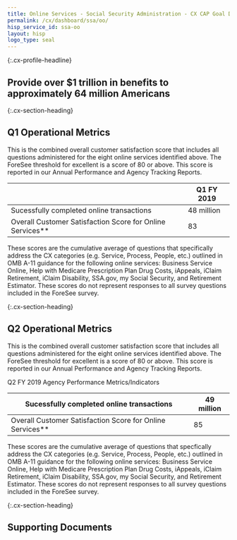 ```yaml
---
title: Online Services - Social Security Administration - CX CAP Goal Dashboard
permalink: /cx/dashboard/ssa/oo/
hisp_service_id: ssa-oo
layout: hisp
logo_type: seal
---
```


{:.cx-profile-headline}
## Provide over $1 trillion in benefits to approximately 64 million Americans

{:.cx-section-heading}

## Q1 Operational Metrics

This is the combined overall customer satisfaction score that includes all questions administered for the eight online services identified above.  The ForeSee threshold for excellent is a score of 80 or above. This score is reported in our Annual Performance and Agency Tracking Reports. 

|                                                           | Q1 FY 2019 |
|-----------------------------------------------------------|------------|
| Sucessfully completed online transactions                 | 48 million |
| Overall Customer Satisfaction Score for Online Services** | 83         |

These scores are the cumulative average of questions that specifically address the CX categories (e.g. Service, Process, People, etc.) outlined in OMB A-11 guidance for the following online services: Business Service Online, Help with Medicare Prescription Plan Drug Costs, iAppeals, iClaim Retirement, iClaim Disability, SSA.gov, my Social Security, and Retirement Estimator.  These scores do not represent responses to all survey questions included in the ForeSee survey.

{:.cx-section-heading}

## Q2 Operational Metrics

This is the combined overall customer satisfaction score that includes all questions administered for the eight online services identified above.  The ForeSee threshold for excellent is a score of 80 or above. This score is reported in our Annual Performance and Agency Tracking Reports.

Q2 FY 2019 Agency Performance Metrics/Indicators

| Sucessfully completed online transactions                 | 49 million |
|-----------------------------------------------------------|------------|
| Overall Customer Satisfaction Score for Online Services** | 85         |

These scores are the cumulative average of questions that specfically address the CX categories (e.g. Service, Process, People, etc.) outlined in OMB A-11 guidance for the following online services: Business Service Online, Help with Medicare Prescription Plan Drug Costs, iAppeals, iClaim Retirement, iClaim Disability, SSA.gov, my Social Security, and Retirement Estimator.  These scores do not represent responses to all survey questions included in the ForeSee survey.

{:.cx-section-heading}
## Supporting Documents
